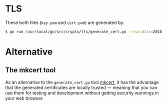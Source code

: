 # TLS
These both files (`key.pem` and `cert.pem`) are generated by:
```sh
$ go run /usr/local/go/src/crypto/tls/generate_cert.go --rsa-bits=2048 --host=localhost
```

# Alternative
## The mkcert tool
As an alternative to the `generate_cert.go` tool [mkcert](https://github.com/FiloSottile/mkcert), it has the advantage that the generated certificates are locally trusted — meaning that you can use them for testing and development without getting security warnings in your web browser.

